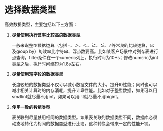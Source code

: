 # 选择数据类型<a name="ZH-CN_TOPIC_0245374556"></a>

高效数据类型，主要包括以下三方面：

1.  **尽量使用执行效率比较高的数据类型**

    一般来说整型数据运算（包括=、＞、＜、≧、≦、≠等常规的比较运算，以及group by）的效率比字符串、浮点数要高。比如某客户场景中对列存表进行点查询，filter条件在一个numeric列上，执行时间为10+s；修改numeric为int类型之后，执行时间缩短为1.8s左右。

2.  **尽量使用短字段的数据类型**

    长度较短的数据类型不仅可以减小数据文件的大小，提升IO性能；同时也可以减小相关计算时的内存消耗，提升计算性能。比如对于整型数据，如果可以用smallint就尽量不用int，如果可以用int就尽量不用bigint。

3.  **使用一致的数据类型**

    表关联列尽量使用相同的数据类型。如果表关联列数据类型不同，数据库必须动态地转化为相同的数据类型进行比较，这种转换会带来一定的性能开销。

